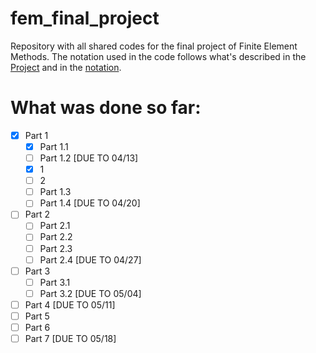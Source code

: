 # fem_final_project
Repository with all shared codes for the final project of Finite Element Methods.
The notation used in the code follows what's described in the [Project](https://github.com/aaronmqs/fem_final_project/blob/main/project.pdf) and in the [notation](https://github.com/aaronmqs/fem_final_project/blob/main/notation.m).

# What was done so far:

- [x] Part 1
  - [x] Part 1.1
  - [ ]  Part 1.2 [DUE TO 04/13]
    - [x] 1
    - [ ] 2
  - [ ] Part 1.3
  - [ ] Part 1.4 [DUE TO 04/20]
- [ ] Part 2
  - [ ] Part 2.1
  - [ ] Part 2.2
  - [ ] Part 2.3
  - [ ] Part 2.4 [DUE TO 04/27]
- [ ] Part 3
  - [ ] Part 3.1
  - [ ] Part 3.2 [DUE TO 05/04]
- [ ] Part 4 [DUE TO 05/11]
- [ ] Part 5
- [ ] Part 6
- [ ] Part 7 [DUE TO 05/18]
